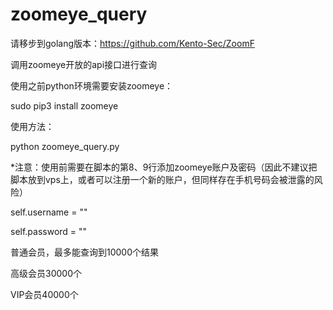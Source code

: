# zoomeye_query

请移步到golang版本：https://github.com/Kento-Sec/ZoomF

调用zoomeye开放的api接口进行查询

使用之前python环境需要安装zoomeye：


sudo pip3 install zoomeye

使用方法：

python zoomeye_query.py

*注意：使用前需要在脚本的第8、9行添加zoomeye账户及密码（因此不建议把脚本放到vps上，或者可以注册一个新的账户，但同样存在手机号码会被泄露的风险）

self.username = ""

self.password = ""

普通会员，最多能查询到10000个结果

高级会员30000个

VIP会员40000个
